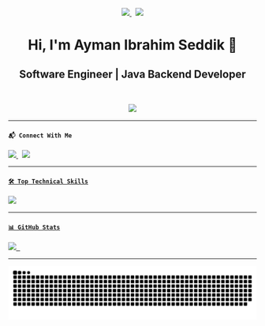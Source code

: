 <p align="center">
  <a href="https://gh-most-followed.pages.dev/egypt">
    <img src="https://img.shields.io/badge/Java%20Developer%20From%20Egypt-2025?style=flat-square&logo=github" style="height:32px; object-fit:contain;"/>
  </a> &nbsp;
  <a href="https://committers.top/egypt">
    <img src="https://img.shields.io/badge/Active%20Open%20Source%20Contributor%20🇪🇬-2025?style=flat-square&logo=github" style="height:32px; object-fit:contain;"/>
  </a>
</p>

<h1 align="center">Hi, I'm Ayman Ibrahim Seddik 👋</h1>

<h2 align="center">Software Engineer | Java Backend Developer</h2>
<br>

<p align="center">
  <a href="https://www.google.com.eg/search?q=Ayman+Ibrahim+Seddik">
    <img src="https://readme-typing-svg.herokuapp.com/?lines=Backend%20Developer%20from%20Egypt;Building%20Scalable%20Spring%20Boot%20Applications;Always%20Learning%20and%20Improving&font=Bold%20Code&center=true&color=30F050&pause=2000&width=600">
  </a>
</p>

---

#### `📬 Connect With Me`
<p align="left">
  <a href="mailto:ayman2004uuuuu@gmail.com">
    <img src="https://upload.wikimedia.org/wikipedia/commons/thumb/7/7e/Gmail_icon_%282020%29.svg/2560px-Gmail_icon_%282020%29.svg.png" height="43"/>
  </a> &nbsp;
  <a href="https://www.linkedin.com/in/ayman-ibrahim-8b48aa28a/">
    <img src="https://raw.githubusercontent.com/rahuldkjain/github-profile-readme-generator/master/src/images/icons/Social/linked-in-alt.svg" height="48"/>
</p>

---

#### `🛠️ Top Technical Skills`
<p align="left">
  <img src="https://go-skill-icons.vercel.app/api/icons?i=java,spring,mysql,springsecurity,hibernate,git,github,postman,docker,maven,gradle,html,css,javascript,bootstrap,php,python,cpp,c,laravel"/>
</p>

---


#### `📊 GitHub Stats`
<p align="left">
  <img src="https://github-readme-stats.vercel.app/api/top-langs?username=Ayman2004iu&layout=compact&langs_count=6&theme=highcontrast" height="125"/> &nbsp;
</p>

---

<p align="center">
  <img src="https://raw.githubusercontent.com/platane/snk/output/github-contribution-grid-snake-dark.svg">
</p>
